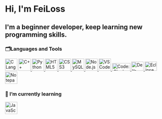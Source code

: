 # Hi, I'm FeiLoss
## I'm a beginner developer, keep learning new programming skills.

### 🗂️Languages and Tools

<p align = "left">
  <a href = "https://en.wikipedia.org/wiki/C_(programming_language)" targer = "_blank">
    <img src = "https://upload.wikimedia.org/wikipedia/commons/3/35/The_C_Programming_Language_logo.svg" title = "C Language"alt = "C Language" width = 40 height = 40 /></a>
  <a href = "https://en.wikipedia.org/wiki/C%2B%2B" target = "_blank">
    <img src = "https://upload.wikimedia.org/wikipedia/commons/1/18/ISO_C%2B%2B_Logo.svg" title = "C++" alt = "C++" width = 40 height = 40 /> </a>
  <a href = "https://www.python.org/" target = "_blank">
    <img src = "https://upload.wikimedia.org/wikipedia/commons/c/c3/Python-logo-notext.svg" title = "Python" alt = "Python" width = 40 height = 40 /> </a>
  <a href = "https://en.wikipedia.org/wiki/HTML" target = "/_blank">
    <img src = "https://upload.wikimedia.org/wikipedia/commons/6/61/HTML5_logo_and_wordmark.svg" title = "HTML5" alt = "HTML5" width = 40 height = 40 /> </a>
  <a href = "https://en.wikipedia.org/wiki/CSS" target = "/_blank">
    <img src = "https://upload.wikimedia.org/wikipedia/commons/d/d5/CSS3_logo_and_wordmark.svg" title = "CSS3" alt = "CSS3" width = 40 height = 40 /> </a>
  <a href = "https://www.mysql.com/" target = "/_blank">
    <img src = "https://upload.wikimedia.org/wikipedia/zh/6/62/MySQL.svg" title = "MySQL" alt = "MySQL" width = 40 height = 40 /> </a>
  <a href = "https://nodejs.org/zh-tw" target = "/_blank">
    <img src = "https://upload.wikimedia.org/wikipedia/commons/d/d9/Node.js_logo.svg" title = "Node.js" alt = "Node.js" width = 40 height = 40 /> </a>
  <a href = "https://code.visualstudio.com/" target = "_blank">
    <img src = "https://upload.wikimedia.org/wikipedia/commons/9/9a/Visual_Studio_Code_1.35_icon.svg" title = "VS Code" alt = "VS Code" width = 40 height = 40 /> </a> 
  <a href = "https://www.codeblocks.org/" target = "/_blank">
    <img src = "https://upload.wikimedia.org/wikipedia/commons/9/90/Code_Blocks_logo.jpg" title = "Code:Blocks" alt = "Code::Blocks" width = 60 height = 25 /> </a>
  <a href = "https://www.bloodshed.net/" target = "/_blank">
    <img src = "https://www.bloodshed.net/data/_uploaded/image/Logo-v2-square1.jpg" title = "Dev-C++" alt = "Dev-C++" width = 40 height = 30 /> </a>
  <a href = "https://www.eclipse.org/downloads/" target = "/_blank">
    <img src = "https://upload.wikimedia.org/wikipedia/commons/d/d0/Eclipse-Luna-Logo.svg" title = "Eclipse" alt = "Eclipse" width = 40 height = 30 /> </a>
  <a href = "https://notepad-plus-plus.org/" target = "/_blank">
    <img src = "https://upload.wikimedia.org/wikipedia/commons/6/69/Notepad%2B%2B_Logo.svg" title = "Notepad++" alt = "Notepad++" width = 40 height = 40 /> </a>
</p>

### 🌱 I’m currently learning 

<a href = "https://en.wikipedia.org/wiki/JavaScript" target = "_blank">
  <img src = "https://upload.wikimedia.org/wikipedia/commons/9/99/Unofficial_JavaScript_logo_2.svg" title = "JavaScript" alt = "JavaScript" width = 40 height = 40 />
</a>
